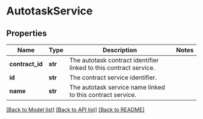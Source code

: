 # AutotaskService

## Properties
Name | Type | Description | Notes
------------ | ------------- | ------------- | -------------
**contract_id** | **str** | The autotask contract identifier linked to this contract service. | 
**id** | **str** | The contract service identifier. | 
**name** | **str** | The autotask service name linked to this contract service. | 

[[Back to Model list]](../README.md#documentation-for-models) [[Back to API list]](../README.md#documentation-for-api-endpoints) [[Back to README]](../README.md)


